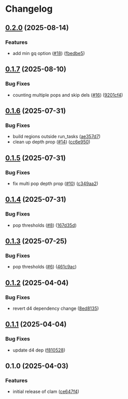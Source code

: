 # Changelog

## [0.2.0](https://github.com/cademirch/clam/compare/v0.1.7...v0.2.0) (2025-08-14)


### Features

* add min gq option ([#18](https://github.com/cademirch/clam/issues/18)) ([fbedbe5](https://github.com/cademirch/clam/commit/fbedbe5db2ee708fe31a506eac8dba4059497c1c))

## [0.1.7](https://github.com/cademirch/clam/compare/v0.1.6...v0.1.7) (2025-08-10)


### Bug Fixes

* counting multiple pops and skip dels ([#16](https://github.com/cademirch/clam/issues/16)) ([9201cf4](https://github.com/cademirch/clam/commit/9201cf4db8b284af342c8d8e5c9d079885677c3f))

## [0.1.6](https://github.com/cademirch/clam/compare/v0.1.5...v0.1.6) (2025-07-31)


### Bug Fixes

* build regions outside run_tasks ([ae357d7](https://github.com/cademirch/clam/commit/ae357d7d932bc08af0d3816a2da097909413a851))
* clean up depth prop ([#14](https://github.com/cademirch/clam/issues/14)) ([cc6e950](https://github.com/cademirch/clam/commit/cc6e95044ac48b544f26bb3a7bc1b181c8719891))

## [0.1.5](https://github.com/cademirch/clam/compare/v0.1.4...v0.1.5) (2025-07-31)


### Bug Fixes

* fix multi pop depth prop ([#10](https://github.com/cademirch/clam/issues/10)) ([c349aa2](https://github.com/cademirch/clam/commit/c349aa288131b6403ae98c92b2c23afc40f935ab))

## [0.1.4](https://github.com/cademirch/clam/compare/v0.1.3...v0.1.4) (2025-07-31)


### Bug Fixes

* pop thresholds ([#8](https://github.com/cademirch/clam/issues/8)) ([167d35d](https://github.com/cademirch/clam/commit/167d35d20492ba5348dc8403bc6b5c095314fc8f))

## [0.1.3](https://github.com/cademirch/clam/compare/v0.1.2...v0.1.3) (2025-07-25)


### Bug Fixes

* pop thresholds ([#6](https://github.com/cademirch/clam/issues/6)) ([461c9ac](https://github.com/cademirch/clam/commit/461c9ac966df9f7dec67b8daa8450304d32bb2aa))

## [0.1.2](https://github.com/cademirch/clam/compare/v0.1.1...v0.1.2) (2025-04-04)


### Bug Fixes

* revert d4 dependency change ([8ed8135](https://github.com/cademirch/clam/commit/8ed8135657c0c17ac650de7ed210d1eab88913a7))

## [0.1.1](https://github.com/cademirch/clam/compare/v0.1.0...v0.1.1) (2025-04-04)


### Bug Fixes

* update d4 dep ([f810528](https://github.com/cademirch/clam/commit/f81052895cb6be0d52699485d687124643472e34))

## 0.1.0 (2025-04-03)


### Features

* initial release of clam ([ce647f4](https://github.com/cademirch/clam/commit/ce647f40c10e166104b4237e7c751c24cf1847c9))
